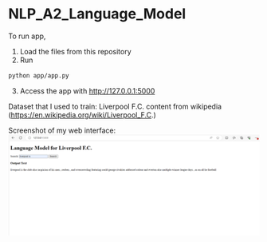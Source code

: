 # NLP_A2_Language_Model

To run app, 
1. Load the files from this repository
2. Run
```sh
python app/app.py
```
3. Access the app with http://127.0.0.1:5000

Dataset that I used to train: Liverpool F.C. content from wikipedia (https://en.wikipedia.org/wiki/Liverpool_F.C.)

Screenshot of my web interface:
![Alt Text](https://github.com/Noppawee-Teeraratchanon/NLP_A2_Language_Model/blob/main/A2%20web%20interface.png)